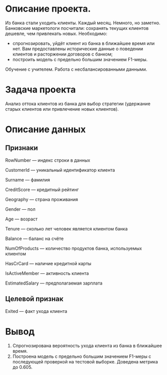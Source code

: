 # Описание проекта.
Из банка стали уходить клиенты. Каждый месяц. Немного, но заметно. Банковские маркетологи посчитали: сохранять текущих клиентов дешевле, чем привлекать новых.
Необходимо:
- спрогнозировать, уйдёт клиент из банка в ближайшее время или нет. Вам предоставлены исторические данные о поведении клиентов и расторжении договоров с банком;
- построить модель с предельно большим значением F1-меры.

Обучение с учителем. Работа с несбалансированными данными.

# Задача проекта 
Анализ оттока клиентов из банка для выбор стратегии (удержание старых клиентов или привлечение новых клиентов).

# Описание данных

## Признаки

RowNumber — индекс строки в данных

CustomerId — уникальный идентификатор клиента

Surname — фамилия

CreditScore — кредитный рейтинг

Geography — страна проживания

Gender — пол

Age — возраст

Tenure — сколько лет человек является клиентом банка

Balance — баланс на счёте

NumOfProducts — количество продуктов банка, используемых клиентом

HasCrCard — наличие кредитной карты

IsActiveMember — активность клиента

EstimatedSalary — предполагаемая зарплата

## Целевой признак

Exited — факт ухода клиента

# Вывод

1. Спрогнозирована вероятность ухода клиента из банка в ближайшее время.
2. Построена модель с предельно большим значением F1-меры с последующей проверкой на тестовой выборке. Доведена метрика до 0.605. 
